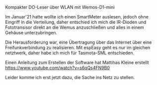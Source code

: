Kompakter DO-Leser über WLAN mit Wemos-D1-mini

Im Januar'21 hatte wollte ich einen SmartMeter auslesen, jedoch ohne Eingriff in die Verteilung, daher entschied ich mich die IR-Dioden und Fototransisor direkt an die Wemus anzuschließen und alles in einem Gehäuse unterzubringen.

Die Herausforderung war, eine Übertragung über das Internet über eine Freifunkverbindung zu realisieren. Mit espEasy geht es nur im gleichen netztwerk, daher habe ich mich für Tasmota-SML entschieden.

Einen Anleitung zum Erstellen der Software hat Mattihas Kleine erstellt https://www.youtube.com/watch?v=s6qQs4FN9B0

Leider komme ich erst jetzt dazu, die Sache ins Netz zu stellen.
